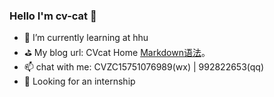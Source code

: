 ### Hello I'm cv-cat 🧸

- 🌱 I’m currently learning at hhu
- ⛳ My blog url: CVcat Home [Markdown语法](https://cvcat.site "CVcat Home")。
- 📫 chat with me: CVZC15751076989(wx) | 992822653(qq)
- 🎯 Looking for an internship
